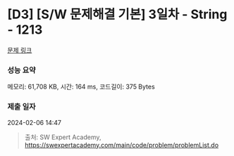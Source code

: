 # [D3] [S/W 문제해결 기본] 3일차 - String - 1213 

[문제 링크](https://swexpertacademy.com/main/code/problem/problemDetail.do?contestProbId=AV14P0c6AAUCFAYi) 

### 성능 요약

메모리: 61,708 KB, 시간: 164 ms, 코드길이: 375 Bytes

### 제출 일자

2024-02-06 14:47



> 출처: SW Expert Academy, https://swexpertacademy.com/main/code/problem/problemList.do